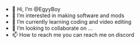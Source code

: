 - 👋 Hi, I’m @EgyyBoy
- 👀 I’m interested in making software and mods 
- 🌱 I’m currently learning coding and video editing
- 💞️ I’m looking to collaborate on ...
- 📫 How to reach me you can reach me on discord 

<!---
EgyyBoy/EgyyBoy is a ✨ special ✨ repository because its `README.md` (this file) appears on your GitHub profile.
You can click the Preview link to take a look at your changes.
--->
